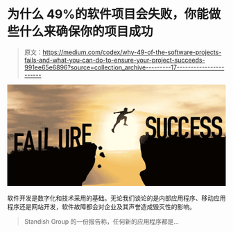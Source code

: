 # 为什么 49%的软件项目会失败，你能做些什么来确保你的项目成功

> 原文：<https://medium.com/codex/why-49-of-the-software-projects-fails-and-what-you-can-do-to-ensure-your-project-succeeds-991ee65e6896?source=collection_archive---------17----------------------->

![](img/6c12a62a8c9f69c51dce1c4352ea0c9c.png)

软件开发是数字化和技术采用的基础。无论我们谈论的是内部应用程序、移动应用程序还是网站开发，软件故障都会对企业及其声誉造成毁灭性的影响。

> Standish Group 的一份报告称，任何新的应用程序都是…